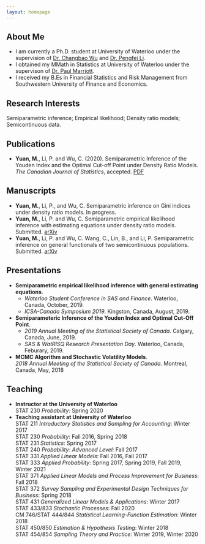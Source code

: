 ```yaml
---
layout: homepage
---
```


## About Me

- I am currently a Ph.D. student at University of Waterloo under the supervision of [Dr. Changbao Wu](http://sas.uwaterloo.ca/~cbwu/) and [Dr. Pengfei Li](http://sas.uwaterloo.ca/~p4li/index.html). 
- I obtained my MMath in Statistics at University of Waterloo under the supervison of [Dr. Paul Marriott](https://uwaterloo.ca/statistics-and-actuarial-science/people-profiles/paul-marriott).
- I received my B.Es in Financial Statistics and Risk Management from Southwestern University of Finance and Economics. 


## Research Interests

Semiparametric inference; Empirical likelihood; Density ratio models; Semicontinuous data. 


## Publications

- **Yuan, M.**, Li, P. and Wu, C. (2020). Semiparametric Inference of the Youden Index and the Optimal Cut-off Point under Density Ratio Models. _The Canadian Journal of Statistics_, accepted. [PDF](https://doi.org/10.1002/cjs.11600)


## Manuscripts

- **Yuan, M.**, Li, P., and Wu, C. Semiparametric inference on Gini indices under density ratio models. In progress. 
- **Yuan, M.**, Li, P. and Wu, C. Semiparametric empirical likelihood inference with estimating equations under density ratio models. Submitted. [arXiv](https://arxiv.org/abs/2102.13232)
- **Yuan, M.**, Li, P. and Wu, C. Wang, C., Lin, B., and Li, P. Semiparametric inference on general functionals of two semicontinuous populations. Submitted. [arXiv](https://arxiv.org/abs/2012.07092)
<!-- **Yuan, M.**, and Marriott, P. MCMC Algorithm and Stochastic Volatility Models. Master project.-->


## Presentations

- **Semiparametric empirical likelihood inference with general estimating equations**. 
  <br>
  - _Waterloo Student Conference in SAS and Finance_. Waterloo, Canada, October, 2019.
  - _ICSA-Canada Symposium 2019_. Kingston, Canada, August, 2019.
- **Semiparameteric Inference of the Youden Index and Optimal Cut-Off Point**. 
  <br>
  - _2019 Annual Meeting of the Statistical Society of Canada_. Calgary, Canada, June, 2019.
  - _SAS \& WatRISQ Research Presentation Day_. Waterloo, Canada, Feburary, 2019.
- **MCMC Algorithm and Stochastic Volatility Models**. 
  <br>
  _2018 Annual Meeting of the Statistical Society of Canada_. Montreal, Canada, May, 2018

## Teaching
- **Instructor at the University of Waterloo**
  <br>
  STAT 230 _Probability_: Spring 2020
- **Teaching assistant at University of Waterloo**
  <br>
  STAT 211 _Introductory Statistics and Sampling for Accounting_: Winter 2017
  <br>
  STAT 230 _Probability_: Fall 2016, Spring 2018
  <br>
  STAT 231 _Statistics_: Spring 2017
  <br>
  STAT 240 _Probability: Advanced Level_: Fall 2017
  <br>
  STAT 331 _Applied Linear Models_: Fall 2016, Fall 2017
  <br>
  STAT 333 _Applied Probability_: Spring 2017, Spring 2019, Fall 2019, Winter 2021
  <br>
  STAT 371 _Applied Linear Models and Process Improvement for Business_: Fall 2018
  <br>
  STAT 372 _Survey Sampling and Experimental Design Techniques for Business_: Spring 2018
  <br>
  STAT 431 _Generalized Linear Models \& Applications_: Winter 2017
  <br>
  STAT 433/833 _Stochastic Processes_: Fall 2020
  <br>
  CM 746/STAT 444/844 _Statistical Learning-Function Estimation_: Winter 2018
  <br>
  STAT 450/850 _Estimation \& Hypothesis Testing_: Winter 2018
  <br>
  STAT 454/854 _Sampling Theory and Practice_: Winter 2019, Winter 2020
